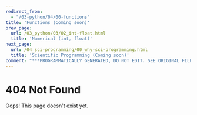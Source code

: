 ```yaml
---
redirect_from:
  - "/03-python/04/00-functions"
title: 'Functions (Coming soon)'
prev_page:
  url: /03_python/03/02_int-float.html
  title: 'Numerical (int, float)'
next_page:
  url: /04_sci-programming/00_why-sci-programming.html
  title: 'Scientific Programming (Coming soon)'
comment: "***PROGRAMMATICALLY GENERATED, DO NOT EDIT. SEE ORIGINAL FILES IN /content***"
---
```

# 404 Not Found

Oops! This page doesn't exist yet.